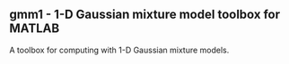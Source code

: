 ## gmm1 - 1-D Gaussian mixture model toolbox for MATLAB

A toolbox for computing with 1-D Gaussian mixture models.
